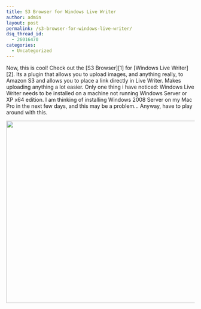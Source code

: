 ```yaml
---
title: S3 Browser for Windows Live Writer
author: admin
layout: post
permalink: /s3-browser-for-windows-live-writer/
dsq_thread_id:
  - 26016470
categories:
  - Uncategorized
---
```

<p mce_keep="true">Now, this is cool! Check out the [S3 Browser][1] for [Windows Live Writer][2]. Its a plugin that allows you to upload images, and anything really, to Amazon S3 and allows you to place a link directly in Live Writer. Makes uploading anything a lot easier. Only one thing i have noticed: Windows Live Writer needs to be installed on a machine not running Windows Server or XP x64 edition. I am thinking of installing Windows 2008 Server on my Mac Pro in the next few days, and this may be a problem&#8230; Anyway, have to play around with this.</p> <p mce_keep="true"><img border=0 alt src="http://images.lotas-smartman.net/image.ashx?id=59797447-bfe6-45ff-bafe-ec34aee6c0b5" width=650 height=487 mce_src="http://images.lotas-smartman.net/image.ashx?id=59797447-bfe6-45ff-bafe-ec34aee6c0b5"></p>

 [1]: http://thecodetrip.com/1/s3browser-for-live-writer
 [2]: http://get.live.com/writer/overview